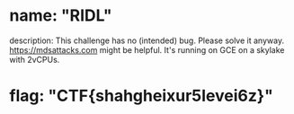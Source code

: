 # name: "RIDL"

description: This challenge has no (intended) bug. Please solve it anyway. https://mdsattacks.com might be helpful. It's running on GCE on a skylake with 2vCPUs.

# flag: "CTF{shahgheixur5Ievei6z}"
